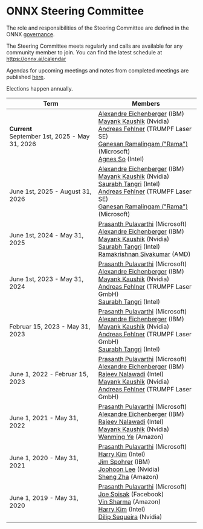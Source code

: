 # ONNX Steering Committee

The role and responsibilities of the Steering Committee are defined in the ONNX [governance](https://github.com/onnx/onnx/tree/main/community#steering-committee).

The Steering Committee meets regularly and calls are available for any community member to join. You can find the latest schedule at https://onnx.ai/calendar

Agendas for upcoming meetings and notes from completed meetings are published [here](meeting-notes).

Elections happen annually.

| Term | Members |
| ---- | ------- |
| **Current**<br>September 1st, 2025 - May 31, 2026 | [Alexandre Eichenberger](https://github.com/AlexandreEichenberger) (IBM)<br>[Mayank Kaushik](https://github.com/mk-nvidia) (Nvidia)<br>[Andreas Fehlner](https://github.com/andife) (TRUMPF Laser SE)<br>[Ganesan Ramalingam ("Rama")](https://github.com/gramalingam) (Microsoft)<br>[Agnes So](https://www.linkedin.com/in/agnes-so-7b410b/) (Intel)|
| <br>June 1st, 2025 - August 31, 2026 | [Alexandre Eichenberger](https://github.com/AlexandreEichenberger) (IBM)<br>[Mayank Kaushik](https://github.com/mk-nvidia) (Nvidia)<br>[Saurabh Tangri](https://www.linkedin.com/in/saurabhtangri/) (Intel)<br>[Andreas Fehlner](https://github.com/andife) (TRUMPF Laser SE)<br>[Ganesan Ramalingam ("Rama")](https://github.com/gramalingam) (Microsoft)|
| June 1st, 2024 - May 31, 2025 | [Prasanth Pulavarthi](https://github.com/prasanthpul) (Microsoft)<br>[Alexandre Eichenberger](https://github.com/AlexandreEichenberger) (IBM)<br>[Mayank Kaushik](https://github.com/mk-nvidia) (Nvidia)<br>[Saurabh Tangri](https://www.linkedin.com/in/saurabhtangri/) (Intel)<br>[Ramakrishnan Sivakumar](https://github.com/ramkrishna2910) (AMD) |
| June 1st, 2023 - May 31, 2024 | [Prasanth Pulavarthi](https://github.com/prasanthpul) (Microsoft)<br>[Alexandre Eichenberger](https://github.com/AlexandreEichenberger) (IBM)<br>[Mayank Kaushik](https://github.com/mk-nvidia) (Nvidia)<br>[Andreas Fehlner](https://github.com/andife) (TRUMPF Laser GmbH)<br>[Saurabh Tangri](https://www.linkedin.com/in/saurabhtangri/) (Intel) |
| Februar 15, 2023 - May 31, 2023 | [Prasanth Pulavarthi](https://github.com/prasanthpul) (Microsoft)<br>[Alexandre Eichenberger](https://github.com/AlexandreEichenberger) (IBM)<br>[Mayank Kaushik](https://github.com/mk-nvidia) (Nvidia)<br>[Andreas Fehlner](https://github.com/andife) (TRUMPF Laser GmbH) <br>[Saurabh Tangri](https://www.linkedin.com/in/saurabhtangri/) (Intel) |
| June 1, 2022 - Februar 15, 2023 | [Prasanth Pulavarthi](https://github.com/prasanthpul) (Microsoft)<br>[Alexandre Eichenberger](https://github.com/AlexandreEichenberger) (IBM)<br>[Rajeev Nalawadi](https://github.com/rajeevnalawadi) (Intel)<br>[Mayank Kaushik](https://github.com/mk-nvidia) (Nvidia)<br>[Andreas Fehlner](https://github.com/andife) (TRUMPF Laser GmbH) |
| June 1, 2021 - May 31, 2022 | [Prasanth Pulavarthi](https://github.com/prasanthpul) (Microsoft)<br>[Alexandre Eichenberger](https://github.com/AlexandreEichenberger) (IBM)<br>[Rajeev Nalawadi](https://github.com/rajeevnalawadi) (Intel)<br>[Mayank Kaushik](https://github.com/mk-nvidia) (Nvidia)<br>[Wenming Ye](https://github.com/wenming) (Amazon) |
| June 1, 2020 - May 31, 2021 | [Prasanth Pulavarthi](https://github.com/prasanthpul) (Microsoft)<br>[Harry Kim](https://github.com/harryskim) (Intel)<br>[Jim Spohrer](https://github.com/jimspohrer) (IBM)<br>[Joohoon Lee](https://github.com/joohoon) (Nvidia)<br>[Sheng Zha](https://github.com/szha) (Amazon) |
| June 1, 2019 - May 31, 2020 |[Prasanth Pulavarthi](https://github.com/prasanthpul) (Microsoft)<br>[Joe Spisak](https://github.com/jspisak) (Facebook)<br>[Vin Sharma](https://github.com/ciphr) (Amazon)<br>[Harry Kim](https://github.com/harryskim) (Intel)<br>[Dilip Sequeira](https://github.com/DilipSequeira) (Nvidia) |
